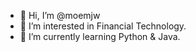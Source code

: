 - 👋 Hi, I’m @moemjw
- 👀 I’m interested in Financial Technology.
- 🌱 I’m currently learning Python & Java.

<!---
moemjw/moemjw is a ✨ special ✨ repository because its `README.md` (this file) appears on your GitHub profile.
You can click the Preview link to take a look at your changes.
--->
